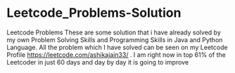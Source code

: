 # Leetcode_Problems-Solution
 Leetcode Problems
These are some solution that i have already solved by my own Problem Solving Skills and Programming Skills in Java and Python Language.
All the problem which I have solved can be seen on my Leetcode Profile
https://leetcode.com/ashikajain33/ .
I am right now in top 61% of the Leetcoder in just 60 days and day by day it is going to improve
